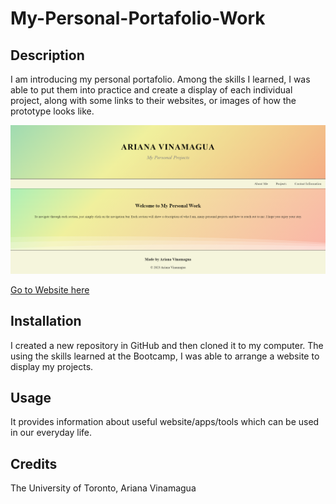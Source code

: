 # My-Personal-Portafolio-Work

## Description
I am introducing my personal portafolio. Among the skills I learned, I was able to put them into practice and create a display of each 
individual project, along with some links to their websites, or images of how the prototype looks like. 

![Webpage](./Images/profile.png)

[Go to Website here](https://ari07-ari.github.io/My-Personal-Portafolio-Work/)

## Installation
I created a new repository in GitHub and then cloned it to my computer. The using the skills learned at the Bootcamp, I was able to
arrange a website to display my projects.

## Usage
It provides information about useful website/apps/tools which can be used in our everyday life.

## Credits
The University of Toronto,
Ariana Vinamagua